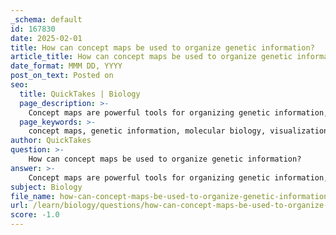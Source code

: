 ```yaml
---
_schema: default
id: 167830
date: 2025-02-01
title: How can concept maps be used to organize genetic information?
article_title: How can concept maps be used to organize genetic information?
date_format: MMM DD, YYYY
post_on_text: Posted on
seo:
  title: QuickTakes | Biology
  page_description: >-
    Concept maps are powerful tools for organizing genetic information, illustrating relationships between genetic concepts, facilitating active learning, supporting memory retention, identifying knowledge gaps, and encouraging collaboration among learners.
  page_keywords: >-
    concept maps, genetic information, molecular biology, visualization, knowledge organization, active learning, memory retention, collaboration, genetic variation, gene expression
author: QuickTakes
question: >-
    How can concept maps be used to organize genetic information?
answer: >-
    Concept maps are powerful tools for organizing genetic information, as they visually represent the relationships between various concepts in genetics and molecular biology. Here’s how they can be effectively utilized:\n\n1. **Visualization of Relationships**: Concept maps help illustrate the connections between different genetic concepts, such as DNA, genes, chromosomes, and proteins. For instance, a concept map can show how DNA is organized into chromosomes, which contain genes that code for proteins. This visualization aids in understanding complex relationships and processes in genetics.\n\n2. **Organizing Information**: By breaking down genetic information into smaller, interconnected parts, concept maps allow learners to organize their knowledge systematically. For example, one could create a concept map that categorizes the four main types of biological macromolecules—nucleic acids, carbohydrates, proteins, and lipids—highlighting their structures, functions, and roles in genetic processes.\n\n3. **Facilitating Active Learning**: Creating concept maps encourages active engagement with the material. Students can draw connections between genetic variation, gene expression, and evolutionary processes, reinforcing their understanding of how these concepts interact within the broader context of genetics.\n\n4. **Supporting Memory Retention**: The visual nature of concept maps can enhance memory retention. By associating different genetic concepts with visual elements, learners are more likely to remember the information. For example, linking specific traits (like eye color) to their genetic basis can help solidify the understanding of how genes influence phenotypes.\n\n5. **Identifying Knowledge Gaps**: Concept maps can also serve as a self-assessment tool. By reviewing their maps, students can identify areas where their understanding is lacking or where they need further study, such as the mechanisms of gene regulation or the processes of cell division.\n\n6. **Encouraging Collaboration**: Sharing and discussing concept maps with peers can foster collaborative learning. Students can compare their maps, discuss different interpretations of genetic concepts, and collectively enhance their understanding of the subject matter.\n\nIn summary, concept maps are effective for organizing genetic information by visualizing relationships, structuring knowledge, facilitating active learning, supporting memory retention, identifying gaps in understanding, and encouraging collaboration among learners. This method is particularly beneficial in the study of complex topics like molecular genetics, where interconnections between concepts are crucial for a comprehensive understanding.
subject: Biology
file_name: how-can-concept-maps-be-used-to-organize-genetic-information.md
url: /learn/biology/questions/how-can-concept-maps-be-used-to-organize-genetic-information
score: -1.0
---
```


&nbsp;